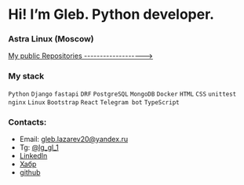 # Hi! I’m Gleb. Python developer.
### Astra Linux (Moscow)

[My public Repositories ------------------->](https://github.com/akchau/akchau/blob/main/content_table.md)

### My stack
`Python` `Django` `fastapi` `DRF` `PostgreSQL` `MongoDB` `Docker` `HTML` `CSS` `unittest` `nginx` `Linux` `Bootstrap` `React` `Telegram bot` `TypeScript`

### Contacts:
- Email: gleb.lazarev20@yandex.ru 
- Tg: [@lg_gl_1](https://t.me/lg_gl_1)
- [LinkedIn](www.linkedin.com/in/gleb-lazarev)
- [Хабр](https://career.habr.com/akchau)
- [github](https://github.com/akchau/)

